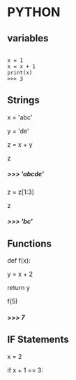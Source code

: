 # PYTHON

## variables
<code>
x = 1
x = x + 1
print(x)
>>> 3
</code>

## Strings

x = 'abc'

y = 'de'

z = x + y

z

##### >>> 'abcde'

z = z[1:3]

z

##### >>> 'bc'


## Functions

def f(x):

  y = x + 2
  
  return y

f(5)

##### >>> 7


## IF Statements

x = 2

if x + 1 == 3:
  
